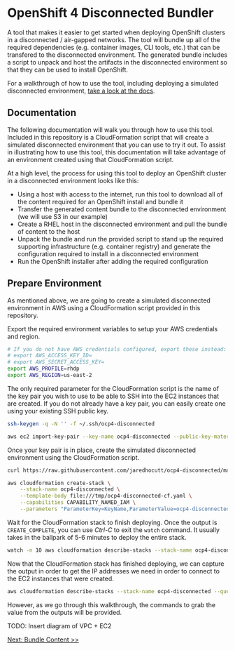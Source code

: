 # OpenShift 4 Disconnected Bundler

A tool that makes it easier to get started when deploying OpenShift clusters in
a disconnected / air-gapped networks. The tool will bundle up all of the
required dependencies (e.g. container images, CLI tools, etc.) that can be
transfered to the disconnected environment. The generated bundle includes a
script to unpack and host the artifacts in the disconnected environment so that
they can be used to install OpenShift.

For a walkthrough of how to use the tool, including deploying a simulated
disconnected environment, [take a look at the docs](docs/index.md).

## Documentation

The following documentation will walk you through how to use this tool.
Included in this repository is a CloudFormation script that will create a
simulated disconnected environment that you can use to try it out. To assist in
illustrating how to use this tool, this documentation will take advantage of an
environment created using that CloudFormation script.

At a high level, the process for using this tool to deploy an OpenShift cluster
in a disconnected environment looks like this:

- Using a host with access to the internet, run this tool to download all of
  the content required for an OpenShift install and bundle it
- Transfer the generated content bundle to the disconnected environment (we
  will use S3 in our example)
- Create a RHEL host in the disconnected environment and pull the bundle of
  content to the host
- Unpack the bundle and run the provided script to stand up the required
  supporting infrastructure (e.g. container registry) and generate the
  configuration required to install in a disconnected environment
- Run the OpenShift installer after adding the required configuration

## Prepare Environment

As mentioned above, we are going to create a simulated disconnected environment
in AWS using a CloudFormation script provided in this repository.

Export the required environment variables to setup your AWS credentials and region.

```bash
# If you do not have AWS credentials configured, export these instead:
# export AWS_ACCESS_KEY_ID=
# export AWS_SECRET_ACCESS_KEY=
export AWS_PROFILE=rhdp
export AWS_REGION=us-east-2
```

The only required parameter for the CloudFormation script is the name of the
key pair you wish to use to be able to SSH into the EC2 instances that are
created. If you do not already have a key pair, you can easily create one using
your existing SSH public key.

```bash
ssh-keygen -q -N '' -f ~/.ssh/ocp4-disconnected

aws ec2 import-key-pair --key-name ocp4-disconnected --public-key-material fileb://~/.ssh/ocp4-disconnected.pub
```

Once your key pair is in place, create the simulated disconnected environment
using the CloudFormation script.

```bash
curl https://raw.githubusercontent.com/jaredhocutt/ocp4-disconnected/main/hack/cloudformation.yaml -o /tmp/ocp4-disconnected-cf.yaml

aws cloudformation create-stack \
    --stack-name ocp4-disconnected \
    --template-body file:///tmp/ocp4-disconnected-cf.yaml \
    --capabilities CAPABILITY_NAMED_IAM \
    --parameters "ParameterKey=KeyName,ParameterValue=ocp4-disconnected"
```

Wait for the CloudFormation stack to finish deploying. Once the output is
`CREATE_COMPLETE`, you can use _Ctrl-C_ to exit the `watch` command. It usually
takes in the ballpark of 5-6 minutes to deploy the entire stack.

```bash
watch -n 10 aws cloudformation describe-stacks --stack-name ocp4-disconnected --query 'Stacks[0].StackStatus'
```

Now that the CloudFormation stack has finished deploying, we can capture the
output in order to get the IP addresses we need in order to connect to the EC2
instances that were created.

```bash
aws cloudformation describe-stacks --stack-name ocp4-disconnected --query 'Stacks[0].Outputs'
```

However, as we go through this walkthrough, the commands to grab the value from
the outputs will be provided.

TODO: Insert diagram of VPC + EC2

[Next: Bundle Content >>](docs/bundle_content.md)
